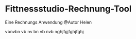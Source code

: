 # Fittnessstudio-Rechnung-Tool
Eine Rechnungs Anwendung
@Autor Helen

vbnvbn
vb
nv
bn
vb
nvb
nghjfgjfghjfghj
